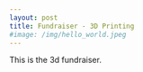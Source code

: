 ```yaml
---
layout: post
title: Fundraiser - 3D Printing
#image: /img/hello_world.jpeg
---
```


This is the 3d fundraiser.

